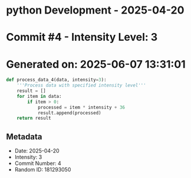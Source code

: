 ﻿# python Development - 2025-04-20
# Commit #4 - Intensity Level: 3
# Generated on: 2025-06-07 13:31:01
```python
def process_data_4(data, intensity=3):
    '''Process data with specified intensity level'''
    result = []
    for item in data:
        if item > 0:
            processed = item * intensity + 36
            result.append(processed)
    return result
```
## Metadata
- Date: 2025-04-20
- Intensity: 3
- Commit Number: 4
- Random ID: 181293050
